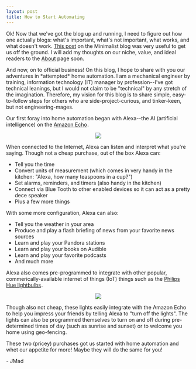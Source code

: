 ```yaml
---
layout: post
title: How to Start Automating
---
```

Ok! Now that we've got the blog up and running, I need to figure out how one actually blogs: what's important, what's not important, what works, and what doesn't work. [This post](http://www.theminimalists.com/blog) on the Minimalist blog was very useful to get us off the ground. I will add my thoughts on our niche, value, and ideal readers to the [About](http://madjenjen.github.io/about) page soon.

<!--more-->

And now, on to official business! On this blog, I hope to share with you our adventures in \*attempted\* home automation. I am a mechanical engineer by training, information technology (IT) manager by profession--I've got technical leanings, but I would not claim to be "technical" by any stretch of the imagination. Therefore, my vision for this blog is to share simple, easy-to-follow steps for others who are side-project-curious, and tinker-keen, but not engineering-mages.

Our first foray into home automation began with Alexa--the AI (artificial intelligence) on the <a rel="nofollow" href="http://www.amazon.com/gp/product/B00X4WHP5E/ref=as_li_tl?ie=UTF8&camp=1789&creative=9325&creativeASIN=B00X4WHP5E&linkCode=as2&tag=predec-20&linkId=MBTQZ2Z56F2HOTDO">Amazon Echo</a><img src="http://ir-na.amazon-adsystem.com/e/ir?t=predec-20&l=as2&o=1&a=B00X4WHP5E" width="1" height="1" border="0" alt="" style="border:none !important; margin:0px !important;" />.

<center><a rel="nofollow" href="http://www.amazon.com/gp/product/B00X4WHP5E/ref=as_li_tl?ie=UTF8&camp=1789&creative=9325&creativeASIN=B00X4WHP5E&linkCode=as2&tag=predec-20&linkId=TIKQMXHVGY3PS3HV"><img border="0" src="http://ws-na.amazon-adsystem.com/widgets/q?_encoding=UTF8&ASIN=B00X4WHP5E&Format=_SL250_&ID=AsinImage&MarketPlace=US&ServiceVersion=20070822&WS=1&tag=predec-20" ></a><img src="http://ir-na.amazon-adsystem.com/e/ir?t=predec-20&l=as2&o=1&a=B00X4WHP5E" width="1" height="1" border="0" alt="" style="border:none !important; margin:0px !important;" />
</center>

When connected to the Internet, Alexa can listen and interpret what you're saying. Though not a cheap purchase, out of the box Alexa can:

* Tell you the time
* Convert units of measurement (which comes in very handy in the kitchen: "Alexa, how many teaspoons in a cup?")
* Set alarms, reminders, and timers (also handy in the kitchen)
* Connect via Blue Tooth to other enabled devices so it can act as a pretty dece speaker
* Plus a few more things

With some more configuration, Alexa can also:

* Tell you the weather in your area
* Produce and play a flash briefing of news from your favorite news sources
* Learn and play your Pandora stations
* Learn and play your books on Audible
* Learn and play your favorite podcasts
* And much more

Alexa also comes pre-programmed to integrate with other popular, commerically-available internet of things (IoT) things such as the <a rel="nofollow" href="http://www.amazon.com/gp/product/B00A4EUUO8/ref=as_li_tl?ie=UTF8&camp=1789&creative=9325&creativeASIN=B00A4EUUO8&linkCode=as2&tag=predec-20&linkId=KIYKMLJKMHEMUYUY">Philips Hue lightbulbs</a><img src="http://ir-na.amazon-adsystem.com/e/ir?t=predec-20&l=as2&o=1&a=B00A4EUUO8" width="1" height="1" border="0" alt="" style="border:none !important; margin:0px !important;" />.

<center><a rel="nofollow" href="http://www.amazon.com/gp/product/B00A4EUUO8/ref=as_li_tl?ie=UTF8&camp=1789&creative=9325&creativeASIN=B00A4EUUO8&linkCode=as2&tag=predec-20&linkId=I4CJOBE5CYKB4SOJ"><img border="0" src="http://ws-na.amazon-adsystem.com/widgets/q?_encoding=UTF8&ASIN=B00A4EUUO8&Format=_SL250_&ID=AsinImage&MarketPlace=US&ServiceVersion=20070822&WS=1&tag=predec-20" ></a><img src="http://ir-na.amazon-adsystem.com/e/ir?t=predec-20&l=as2&o=1&a=B00A4EUUO8" width="1" height="1" border="0" alt="" style="border:none !important; margin:0px !important;" />
</center>

Though also not cheap, these lights easily integrate with the Amazon Echo to help you impress your friends by telling Alexa to "turn off the lights". The lights can also be programmed themselves to turn on and off during pre-determined times of day (such as sunrise and sunset) or to welcome you home using geo-fencing.

These two (pricey) purchases got us started with home automation and whet our appetite for more! Maybe they will do the same for you!

\- JMad
